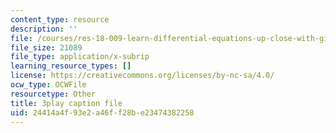 ```yaml
---
content_type: resource
description: ''
file: /courses/res-18-009-learn-differential-equations-up-close-with-gilbert-strang-and-cleve-moler-fall-2015/24414a4f93e2a46ff28be23474382258_xtMzTXHO_zA.srt
file_size: 21089
file_type: application/x-subrip
learning_resource_types: []
license: https://creativecommons.org/licenses/by-nc-sa/4.0/
ocw_type: OCWFile
resourcetype: Other
title: 3play caption file
uid: 24414a4f-93e2-a46f-f28b-e23474382258
---
```

